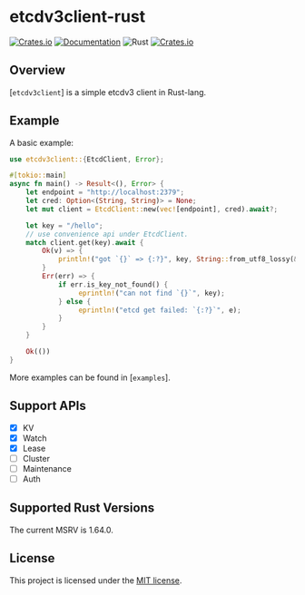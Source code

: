 etcdv3client-rust
======

[![Crates.io](https://img.shields.io/crates/v/etcdv3client)](https://crates.io/crates/etcdv3client)
[![Documentation](https://docs.rs/etcdv3client/badge.svg)](https://docs.rs/etcdv3client)
![Rust](https://github.com/zzzdong/etcdv3client-rust/workflows/Rust/badge.svg)
[![Crates.io](https://img.shields.io/crates/l/etcdv3client)](LICENSE)

## Overview

[`etcdv3client`] is a simple etcdv3 client in Rust-lang.

## Example

A basic example:
```rust
use etcdv3client::{EtcdClient, Error};

#[tokio::main]
async fn main() -> Result<(), Error> {
    let endpoint = "http://localhost:2379";
    let cred: Option<(String, String)> = None;
    let mut client = EtcdClient::new(vec![endpoint], cred).await?;

    let key = "/hello";
    // use convenience api under EtcdClient.
    match client.get(key).await {
        Ok(v) => {
            println!("got `{}` => {:?}", key, String::from_utf8_lossy(&v));
        }
        Err(err) => {
            if err.is_key_not_found() {
                 eprintln!("can not find `{}`", key);
            } else {
                 eprintln!("etcd get failed: `{:?}`", e);
            }
        }
    }

    Ok(())
}
```

More examples can be found in [`examples`].

## Support APIs

- [x] KV
- [x] Watch
- [x] Lease
- [ ] Cluster
- [ ] Maintenance
- [ ] Auth

## Supported Rust Versions

 The current MSRV is 1.64.0.

## License

This project is licensed under the [MIT license](LICENSE).
